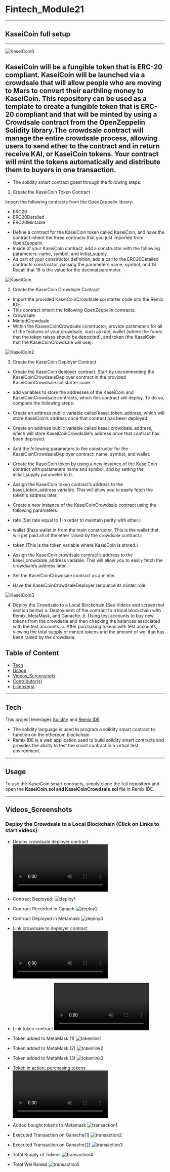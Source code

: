 # Fintech_Module21
---

## KaseiCoin full setup
---
![KaseiCoin0](https://github.com/nielsdehaan1977/Fintech_Module21/blob/main/Images/kaseicoin.jpg)


KaseiCoin will be a fungible token that is ERC-20 compliant. KaseiCoin will be launched via a crowdsale that will allow people who are moving to Mars to convert their earthling money to KaseiCoin. This repository can be used as a template to create a fungible token that is ERC-20 compliant and that will be minted by using a Crowdsale contract from the OpenZeppelin Solidity library.The crowdsale contract will manage the entire crowdsale process, allowing users to send ether to the contract and in return receive KAI, or KaseiCoin tokens. Your contract will mint the tokens automatically and distribute them to buyers in one transaction.
--- 

* The solidity smart contract goest through the following steps:

1. Create the KaseiCoin Token Contract

Import the following contracts from the OpenZeppelin library:
* ERC20
* ERC20Detailed
* ERC20Mintable

- Define a contract for the KaseiCoin token called KaseiCoin, and have the contract inherit the three contracts that you just imported from OpenZeppelin.
- Inside of your KaseiCoin contract, add a constructor with the following parameters: name, symbol, and initial_supply.
- As part of your constructor definition, add a call to the ERC20Detailed contracts constructor, passing the parameters name, symbol, and 18. Recall that 18 is the value for the decimal parameter.

![KaseiCoin](https://github.com/nielsdehaan1977/Fintech_Module21/blob/main/Images/1.Successfull_compilation_of_Kasei_token.jpg)

2. Create the KaseiCoin Crowdsale Contract
- Import the provided KaseiCoinCrowdsale.sol starter code into the Remix IDE.
- This contract inherit the following OpenZeppelin contracts:
- Crowdsale
- MintedCrowdsale
- Within the KaisenCoinCrowdsale constructor, provide parameters for all of the features of your crowdsale, such as rate, wallet (where the funds that the token raises should be deposited), and token (the KaseiCoin that the KaseiCoinCrowdsale will use). 

![KaseiCoin2](https://github.com/nielsdehaan1977/Fintech_Module21/blob/main/Images/2.Successfull_compilation_of_Kasei_crowdsale_contract.jpg)

3. Create the KaseiCoin Deployer Contract

- Create the KaseiCoin deployer contract. Start by uncommenting the KaseiCoinCrowdsaleDeployer contract in the provided KaseiCoinCrowdsale.sol starter code.
- add variables to store the addresses of the KaseiCoin and KaseiCoinCrowdsale contracts, which this contract will deploy. To do so, complete the following steps:
- Create an address public variable called kasei_token_address, which will store KaseiCoin’s address once that contract has been deployed.
- Create an address public variable called kasei_crowdsale_address, which will store KaseiCoinCrowdsale's address once that contract has been deployed.
- Add the following parameters to the constructor for the KaseiCoinCrowdsaleDeployer contract: name, symbol, and wallet.

- Create the KaseiCoin token by using a new instance of the KaseiCoin contract with parameters name and symbol, and by setting the initial_supply parameter to 0.
- Assign the KaseiCoin token contract’s address to the kasei_token_address variable. This will allow you to easily fetch the token's address later.

- Create a new instance of the KaseiCoinCrowdsale contract using the following parameters:
- rate (Set rate equal to 1 in order to maintain parity with ether.)
- wallet (Pass wallet in from the main constructor. This is the wallet that will get paid all of the ether raised by the crowdsale contract.)
- token (This is the token variable where KaseiCoin is stored.)

- Assign the KaseiCoin crowdsale contract’s address to the kasei_crowdsale_address variable. This will allow you to easily fetch the crowdsale’s address later.
- Set the KaseiCoinCrowdsale contract as a minter.
- Have the KaseiCoinCrowdsaleDeployer renounce its minter role.

![KaseiCoin3](https://github.com/nielsdehaan1977/Fintech_Module21/blob/main/Images/3.Successfull_compilation_of_Kasei_deployer_contract.jpg)

4. Deploy the Crowdsale to a Local Blockchain (See Videos and screenshot section below)
a. Deployment of the contract to a local blockchain with Remix, MetaMask, and Ganache.
b. Using test accounts to buy new tokens from the crowdsale and then checking the balances associated with the test accounts.
c. After purchasing tokens with test accounts, viewing the total supply of minted tokens and the amount of wei that has been raised by the crowdsale.

## Table of Content

- [Tech](#technologies)
- [Usage](#usage)
- [Videos_Screenshots](#Videos_Screenshots)
- [Contributor(s)](#contributor(s))
- [License(s)](#license(s))

---
## Tech

This project leverages [Solidity](https://soliditylang.org/) and [Remix IDE](https://remix.ethereum.org/)

* The solidity language is used to program a solidity smart contract to function on the ethereum blockchain
* Remix IDE is a web application used to build solidity smart contracts and provides the ability to test the smart contract in a virtual test environment. 

---

## Usage

To use the KaseiCoin smart contracts, simply clone the full repository and open the **KaseiCoin.sol and KaseiCoinCrowdsale.sol** file in Remix IDE.

---

## Videos_Screenshots 

### Deploy the Crowdsale to a Local Blockchain (Click on Links to start videos)

* Deploy crowdsale deployer contract
![CrowdsaleDeployer Video](https://user-images.githubusercontent.com/48995199/233878086-85f16cb1-9cc7-4f1e-841e-41d44173962c.mp4)

* Contract Deployed:
![deploy1](https://github.com/nielsdehaan1977/Fintech_Module21/blob/main/Images/4a1ContractDeployed.jpg)

* Contract Recorded in Ganach
![deploy2](https://github.com/nielsdehaan1977/Fintech_Module21/blob/main/Images/4a2ContractrecordedGanach.jpg)

* Contract Deployed in Metamask
![deploy3](https://github.com/nielsdehaan1977/Fintech_Module21/blob/main/Images/4a3ContractDeployedMetamask.jpg)


* Link crowdsale to deployer contract
![Link_Crowdsale Video](https://user-images.githubusercontent.com/48995199/233878144-89e48f1e-b26b-40de-bcda-4fbba943ec3e.mp4)


* Link token contract
![Link_Token Video](https://user-images.githubusercontent.com/48995199/233878190-fabf1b48-1b60-42d7-b534-bb3365470f2f.mp4)

* Token added to MetaMask (1)
![tokenlink1](https://github.com/nielsdehaan1977/Fintech_Module21/blob/main/Images/4c1AddTokenToMetamask.jpg)

* Token added to MetaMask (2)
![tokenlink2](https://github.com/nielsdehaan1977/Fintech_Module21/blob/main/Images/4c2AddTokenToMetamask.jpg)

* Token added to MetaMask (3)
![tokenlink3](https://github.com/nielsdehaan1977/Fintech_Module21/blob/main/Images/4c3AddTokenToMetamask.jpg)


* Token in action, purchasing tokens
![Purchase_Token Video](https://user-images.githubusercontent.com/48995199/233878209-26cfe6fe-82c8-45fd-a9b0-f960df97a089.mp4)

* Added bought tokens to Metamask
![transaction1](https://github.com/nielsdehaan1977/Fintech_Module21/blob/main/Images/4d1AddedboughtTokensToMetamask.jpg)

* Executed Transaction on Ganache(1)
![transaction2](https://github.com/nielsdehaan1977/Fintech_Module21/blob/main/Images/4d1transactioninGanache1.jpg)

* Executed Transaction on Ganache(2)
![transaction3](https://github.com/nielsdehaan1977/Fintech_Module21/blob/main/Images/4d1transactioninGanache2.jpg)

* Total Supply of Tokens
![transaction4](https://github.com/nielsdehaan1977/Fintech_Module21/blob/main/Images/4dTotalSupply.jpg)

* Total Wei Raised
![transaction5](https://github.com/nielsdehaan1977/Fintech_Module21/blob/main/Images/4dTotalWeiRaise.jpg)

